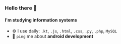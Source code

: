 ### Hello there 👋

#### I'm studying information systems

- ⚙️ I use daily: `.kt`, `.js`, `.html`, `.css`, `.py`, `.php`, `MySQL`
- 💬 `ping` me about **android development**

